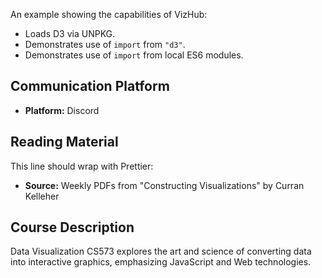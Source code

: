 An example showing the capabilities of VizHub:

- Loads D3 via UNPKG.
- Demonstrates use of `import` from `"d3"`.
- Demonstrates use of `import` from local ES6 modules.

## Communication Platform

- **Platform:** Discord

## Reading Material

This line should wrap with Prettier:

- **Source:** Weekly PDFs from "Constructing Visualizations"
  by Curran Kelleher

## Course Description

Data Visualization CS573 explores the art and science of
converting data into interactive graphics, emphasizing
JavaScript and Web technologies.
